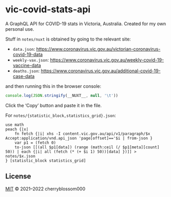 # vic-covid-stats-api

A GraphQL API for COVID-19 stats in Victoria, Australia. Created for my own
personal use.

Stuff in `notes/nuxt` is obtained by going to the relevant site:

- `data.json`: <https://www.coronavirus.vic.gov.au/victorian-coronavirus-covid-19-data>
- `weekly-vax.json`: <https://www.coronavirus.vic.gov.au/weekly-covid-19-vaccine-data>
- `deaths.json`: <https://www.coronavirus.vic.gov.au/additional-covid-19-case-data>

and then running this in the browser console:

```js
console.log(JSON.stringify(__NUXT__, null, '\t'))
```

Click the ‘Copy’ button and paste it in the file.

For `notes/{statistic_block,statistics_grid}.json`:

```elv
use math
peach {|x|
	fn fetch {|i| xhs -I content.vic.gov.au/api/v1/paragraph/$x Accept:application/vnd.api_json 'page[offset]=='$i | from-json }
	var p1 = (fetch 0)
	to-json [[(all $p1[data]) (range (math:ceil (/ $p1[meta][count] 50)) | each {|i| all (fetch (* (+ $i 1) 50))[data] })]] > notes/$x.json
} [statistic_block statistics_grid]
```

## License

[MIT](LICENSE) © 2021–2022 cherryblossom000
